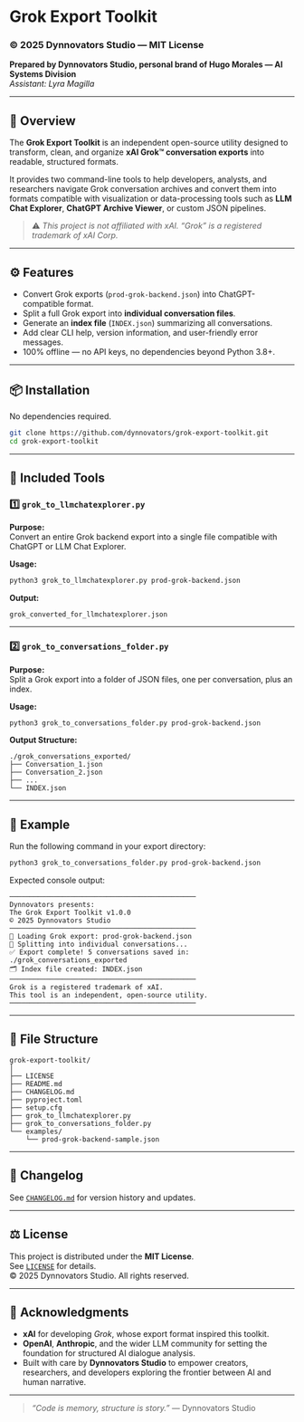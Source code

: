 # Grok Export Toolkit

### © 2025 Dynnovators Studio — MIT License  
**Prepared by Dynnovators Studio, personal brand of Hugo Morales — AI Systems Division**  
*Assistant: Lyra Magilla*

---

## 🧠 Overview

The **Grok Export Toolkit** is an independent open-source utility designed to transform, clean, and organize **xAI Grok™ conversation exports** into readable, structured formats.

It provides two command-line tools to help developers, analysts, and researchers navigate Grok conversation archives and convert them into formats compatible with visualization or data-processing tools such as **LLM Chat Explorer**, **ChatGPT Archive Viewer**, or custom JSON pipelines.

> ⚠️ *This project is not affiliated with xAI. “Grok” is a registered trademark of xAI Corp.*

---

## ⚙️ Features

- Convert Grok exports (`prod-grok-backend.json`) into ChatGPT-compatible format.  
- Split a full Grok export into **individual conversation files**.  
- Generate an **index file** (`INDEX.json`) summarizing all conversations.  
- Add clear CLI help, version information, and user-friendly error messages.  
- 100% offline — no API keys, no dependencies beyond Python 3.8+.  

---

## 📦 Installation

No dependencies required.

```bash
git clone https://github.com/dynnovators/grok-export-toolkit.git
cd grok-export-toolkit
```

---

## 🧩 Included Tools

### 1️⃣ `grok_to_llmchatexplorer.py`

**Purpose:**  
Convert an entire Grok backend export into a single file compatible with ChatGPT or LLM Chat Explorer.

**Usage:**
```bash
python3 grok_to_llmchatexplorer.py prod-grok-backend.json
```

**Output:**
```
grok_converted_for_llmchatexplorer.json
```

---

### 2️⃣ `grok_to_conversations_folder.py`

**Purpose:**  
Split a Grok export into a folder of JSON files, one per conversation, plus an index.

**Usage:**
```bash
python3 grok_to_conversations_folder.py prod-grok-backend.json
```

**Output Structure:**
```
./grok_conversations_exported/
├── Conversation_1.json
├── Conversation_2.json
├── ...
└── INDEX.json
```

---

## 🧾 Example

Run the following command in your export directory:

```bash
python3 grok_to_conversations_folder.py prod-grok-backend.json
```

Expected console output:

```
──────────────────────────────────────────────
Dynnovators presents:
The Grok Export Toolkit v1.0.0
© 2025 Dynnovators Studio
──────────────────────────────────────────────
📂 Loading Grok export: prod-grok-backend.json
🔄 Splitting into individual conversations...
✅ Export complete! 5 conversations saved in: ./grok_conversations_exported
🗂️ Index file created: INDEX.json
──────────────────────────────────────────────
Grok is a registered trademark of xAI.
This tool is an independent, open-source utility.
──────────────────────────────────────────────
```

---

## 🧰 File Structure

```
grok-export-toolkit/
│
├── LICENSE
├── README.md
├── CHANGELOG.md
├── pyproject.toml
├── setup.cfg
├── grok_to_llmchatexplorer.py
├── grok_to_conversations_folder.py
└── examples/
    └── prod-grok-backend-sample.json
```

---

## 🧾 Changelog

See [`CHANGELOG.md`](CHANGELOG.md) for version history and updates.

---

## ⚖️ License

This project is distributed under the **MIT License**.  
See [`LICENSE`](LICENSE) for details.  
© 2025 Dynnovators Studio. All rights reserved.

---

## 🙏 Acknowledgments

- **xAI** for developing *Grok*, whose export format inspired this toolkit.  
- **OpenAI**, **Anthropic**, and the wider LLM community for setting the foundation for structured AI dialogue analysis.  
- Built with care by **Dynnovators Studio** to empower creators, researchers, and developers exploring the frontier between AI and human narrative.

---

> *“Code is memory, structure is story.”* — Dynnovators Studio
